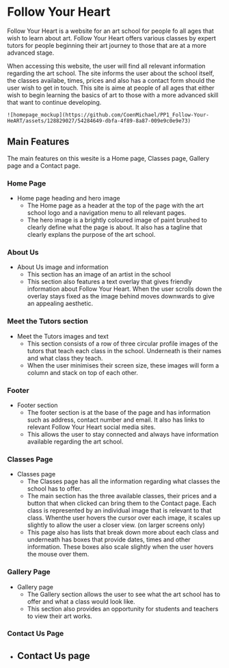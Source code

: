 # Follow Your Heart

Follow Your Heart is a website for an art school for people fo all ages that wish to learn about art. Follow Your Heart offers various classes by expert tutors for people beginning their art journey to those that are at a more advanced stage.

When accessing this website, the user will find all relevant information regarding the art school. The site informs the user about the school itself, the classes availabe, times, prices and also has a contact form should the user wish to get in touch. This site is aime at people of all ages that either wish to begin learning the basics of art to those with a more advanced skill that want to continue developing.

    ![homepage_mockup](https://github.com/CoenMichael/PP1_Follow-Your-HeART/assets/128829027/54284649-dbfa-4f89-8a87-009e9c0e9e73)
    
## Main Features
The main features on this wesite is a Home page, Classes page, Gallery page and a Contact page. 

### Home Page
  - Home page heading and hero image
    - The Home page as a header at the top of the page with the art school logo and a navigation menu to all relevant pages.
    - The hero image is a brightly coloured image of paint brushed to clearly define what the page is about. It also has a tagline that clearly explans the purpose of the art school.
### About Us
  - About Us image and information
    - This section has an image of an artist in the school 
    - This section also features a text overlay that gives friendly information about Follow Your Heart. When the user scrolls down the overlay stays fixed as the image behind moves downwards to give an appealing aesthetic. 
  
 ### Meet the Tutors section
  - Meet the Tutors images and text
    - This section consists of a row of three circular profile images of the tutors that teach each class in the school. Underneath is their names and what class they teach.
    - When the user minimises their screen size, these images will form a column and stack on top of each other. 

### Footer
  - Footer section
    - The footer section is at the base of the page and has information such as address, contact number and email. It also has links to relevant Follow Your Heart social media sites.
    - This allows the user to stay connected and always have information available regarding the art school.


### Classes Page
  - Classes page
    - The Classes page has all the information regarding what classes the school has to offer. 
    - The main section has the three available classes, their prices and a button that when clicked can bring them to the Contact page. Each class is represented by an individual image that is relevant to that class. Whenthe user hovers the cursor over each image, it scales up slightly to allow the user a closer view. (on larger screens only)
    - This page also has lists that break down more about each class and underneath has boxes that provide dates, times and other information. These boxes also scale slightly when the user hovers the mouse over them.

### Gallery Page
  - Gallery page
    - The Gallery section allows the user to see what the art school has to offer and what a class would look like.
    - This section also provides an opportunity for students and teachers to view their art works.
    
 ### Contact Us Page
  - Contact Us page
    -
  

